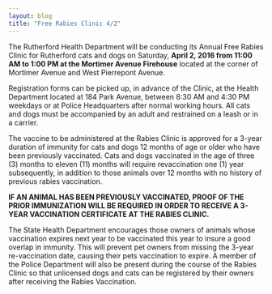 ```yaml
---
layout: blog
title: "Free Rabies Clinic 4/2"
---
```


The Rutherford Health Department will be conducting its Annual Free Rabies Clinic for Rutherford cats and dogs on Saturday, **April 2, 2016 from 11:00 AM to 1:00 PM at the Mortimer Avenue Firehouse** located at the corner of Mortimer Avenue and West Pierrepont Avenue.

Registration forms can be picked up, in advance of the Clinic, at the Health Department located at 184 Park Avenue, between 8:30 AM and 4:30 PM weekdays or at Police Headquarters after normal working hours. All cats and dogs must be accompanied by an adult and restrained on a leash or in a carrier. 

The vaccine to be administered at the Rabies Clinic is approved for a 3-year duration of immunity for cats and dogs 12 months of age or older who have been previously vaccinated.  Cats and dogs vaccinated in the age of three (3) months to eleven (11) months will require revaccination one (1) year subsequently, in addition to those animals over 12 months with no history of previous rabies vaccination.


**IF AN ANIMAL HAS BEEN PREVIOUSLY VACCINATED, PROOF OF THE PRIOR IMMUNIZATION WILL BE REQUIRED IN ORDER TO RECEIVE A 3-YEAR VACCINATION CERTIFICATE AT THE RABIES CLINIC.**


The State Health Department encourages those owners of animals whose vaccination expires next year to be vaccinated this year to insure a good overlap in immunity.  This will prevent pet owners from missing the 3-year re-vaccination date, causing their pets vaccination to expire.  A member of the Police Department will also be present during the course of the Rabies Clinic so that unlicensed dogs and cats can be registered by their owners after receiving the Rabies Vaccination.
